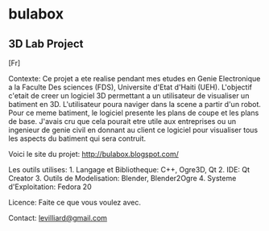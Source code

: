 # bulabox
3D Lab Project
-------------------------------------------------------------------------

[Fr]

Contexte:
  Ce projet a ete realise pendant mes etudes en Genie Electronique a la Faculte Des sciences (FDS), Universite d'Etat d'Haiti (UEH). 
  L'objectif c'etait de creer un logiciel 3D permettant a un utilisateur de visualiser un batiment en 3D. L'utilisateur poura naviger 
  dans la scene a partir d'un robot. Pour ce meme batiment, le logiciel presente les plans de coupe et les plans de base. J'avais cru que 
  cela pourait etre utile aux entreprises ou un ingenieur de genie civil en donnant au client ce logiciel pour visualiser tous les aspects 
  du batiment qui sera contruit. 
  
  Voici le site du projet: http://bulabox.blogspot.com/
  
  Les outils utilises:
    1. Langage et Bibliotheque: C++, Ogre3D, Qt
    2. IDE: Qt Creator
    3. Outils de Modelisation: Blender, Blender2Ogre
    4. Systeme d'Exploitation: Fedora 20
  
  Licence:
    Faite ce que vous voulez avec.
    
  Contact:
    levilliard@gmail.com
  

